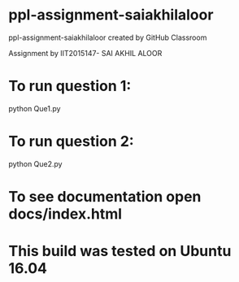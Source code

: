 # ppl-assignment-saiakhilaloor
ppl-assignment-saiakhilaloor created by GitHub Classroom

Assignment by IIT2015147- SAI AKHIL ALOOR

# To run question 1:
python Que1.py

# To run question 2:
python Que2.py

# To see documentation open docs/index.html

# This build was tested on Ubuntu 16.04
